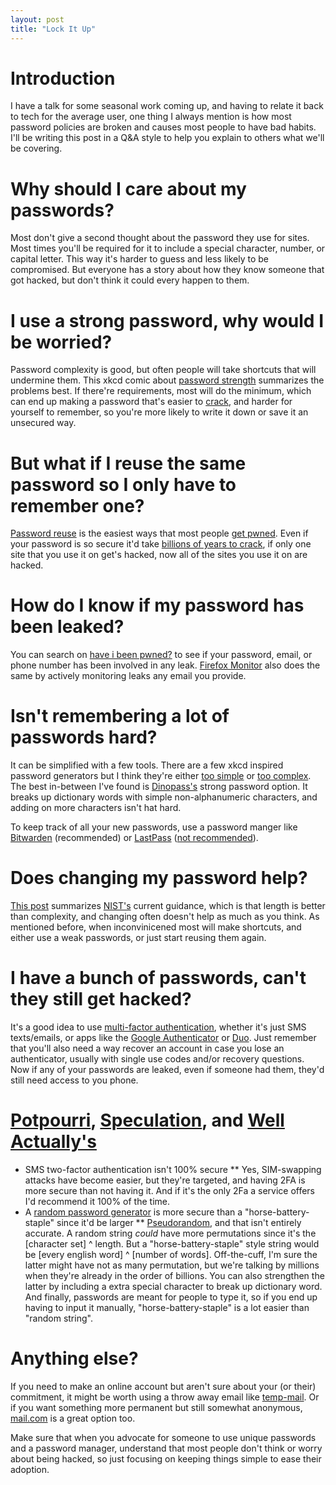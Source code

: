 ```yaml
---
layout: post
title: "Lock It Up"
---
```


# Introduction

I have a talk for some seasonal work coming up, and having to relate it back to tech for the average user, one thing I always mention is how most password policies are broken and causes most people to have bad habits. I'll be writing this post in a Q&A style to help you explain to others what we'll be covering.

# Why should I care about my passwords?

Most don't give a second thought about the password they use for sites. Most times you'll be required for it to include a special character, number, or capital letter. This way it's harder to guess and less likely to be compromised. But everyone has a story about how they know someone that got hacked, but don't think it could every happen to them.

# I use a strong password, why would I be worried?

Password complexity is good, but often people will take shortcuts that will undermine them. This xkcd comic about [password strength](https://xkcd.com/936/) summarizes the problems best. If there're requirements, most will do the minimum, which can end up making a password that's easier to [crack](https://en.wikipedia.org/wiki/Password_cracking), and harder for yourself to remember, so you're more likely to write it down or save it an unsecured way.

# But what if I reuse the same password so I only have to remember one?

[Password reuse](https://xkcd.com/792/) is the easiest ways that most people  [get pwned](https://www.urbandictionary.com/define.php?term=pwned). Even if your password is so secure it'd take [billions of years to crack](https://howsecureismypassword.net/), if only one site that you use it on get's hacked, now all of the sites you use it on are hacked.

# How do I know if my password has been leaked?

You can search on [have i been pwned?](https://haveibeenpwned.com/) to see if your password, email, or phone number has been involved in any leak. [Firefox Monitor](https://monitor.firefox.com/) also does the same by actively monitoring leaks any email you provide.

# Isn't remembering a lot of passwords hard?

It can be simplified with a few tools. There are a few xkcd inspired password generators but I think they're either [too simple](https://preshing.com/20110811/xkcd-password-generator/) or [too complex](https://xkpasswd.net/s/). The best in-between I've found is [Dinopass's](https://www.dinopass.com/) strong password option. It breaks up dictionary words with simple non-alphanumeric characters, and adding on more characters isn't hat hard.

To keep track of all your new passwords, use a password manger like [Bitwarden](https://bitwarden.com/) (recommended) or [LastPass](https://www.lastpass.com/) ([not recommended](https://news.ycombinator.com/item?id=26153845)).

# Does changing my password help?

[This post](https://auth0.com/blog/dont-pass-on-the-new-nist-password-guidelines/) summarizes [NIST's](https://www.nist.gov/) current guidance, which is that length is better than complexity, and changing often doesn't help as much as you think. As mentioned before, when inconvinicened most will make shortcuts, and either use a weak passwords, or just start reusing them again.

# I have a bunch of passwords, can't they still get hacked?

It's a good idea to use [multi-factor authentication](https://en.wikipedia.org/wiki/Multi-factor_authentication), whether it's just SMS texts/emails, or apps like the [Google Authenticator](https://en.wikipedia.org/wiki/Google_Authenticator) or [Duo](https://duo.com/). Just remember that you'll also need a way recover an account in case you lose an authenticator, usually with single use codes and/or recovery questions. Now if any of your passwords are leaked, even if someone had them, they'd still need access to you phone.

# [Potpourri](https://www.merriam-webster.com/dictionary/potpourri), [Speculation](https://en.wikipedia.org/wiki/Tin_foil_hat), and [Well Actually's](https://www.recurse.com/social-rules)

* SMS two-factor authentication isn't 100% secure
** Yes, SIM-swapping attacks have become easier, but they're targeted, and having 2FA is more secure than not having it. And if it's the only 2Fa a service offers I'd recommend it 100% of the time.
* A [random password generator](https://passwordsgenerator.net/) is more secure than a "horse-battery-staple" since it'd be larger 
** [Pseudorandom](https://en.wikipedia.org/wiki/Pseudorandomness), and that isn't entirely accurate. A random string _could_ have more permutations since it's the [character set] ^ length. But a "horse-battery-staple" style string would be [every english word] ^ [number of words]. Off-the-cuff, I'm sure the latter might have not as many permutation, but we're talking by millions when they're already in the order of billions. You can also strengthen the latter by including a extra special character to break up dictionary word. And finally, passwords are meant for people to type it, so if you end up having to input it manually, "horse-battery-staple" is a lot easier than "random string".

# Anything else?

If you need to make an online account but aren't sure about your (or their) commitment, it might be worth using a throw away email like [temp-mail](https://temp-mail.org/). Or if you want something more permanent but still somewhat anonymous, [mail.com](https://www.mail.com/) is a great option too.

Make sure that when you advocate for someone to use unique passwords and a password manager, understand that most people don't think or worry about being hacked, so just focusing on keeping things simple to ease their adoption.
